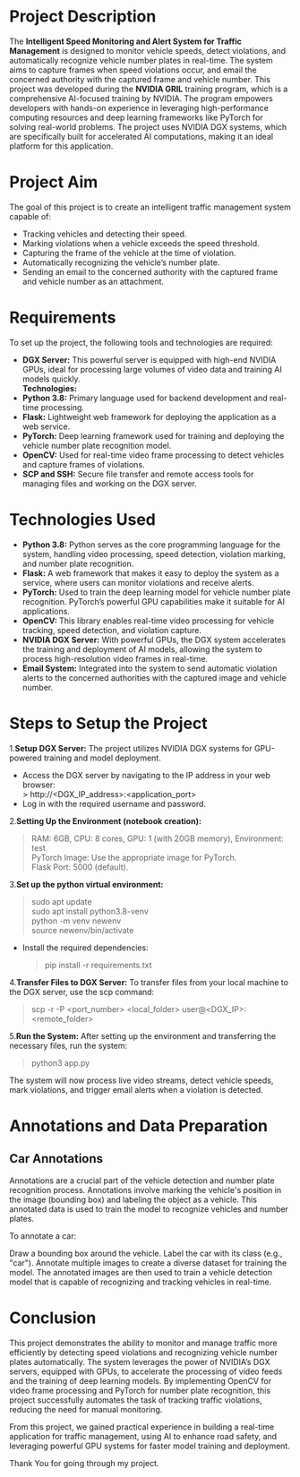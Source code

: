 # Project Description

The **Intelligent Speed Monitoring and Alert System for Traffic Management** is designed to monitor vehicle speeds, detect violations, and automatically recognize vehicle number plates in real-time. The system aims to capture frames when speed violations occur, and email the concerned authority with the captured frame and vehicle number. This project was developed during the **NVIDIA GRIL** training program, which is a comprehensive AI-focused training by NVIDIA. The program empowers developers with hands-on experience in leveraging high-performance computing resources and deep learning frameworks like PyTorch for solving real-world problems. The project uses NVIDIA DGX systems, which are specifically built for accelerated AI computations, making it an ideal platform for this application.

# Project Aim

The goal of this project is to create an intelligent traffic management system capable of:
- Tracking vehicles and detecting their speed.
- Marking violations when a vehicle exceeds the speed threshold.
- Capturing the frame of the vehicle at the time of violation.
- Automatically recognizing the vehicle’s number plate.
- Sending an email to the concerned authority with the captured frame and vehicle number as an attachment.

# Requirements

To set up the project, the following tools and technologies are required:

- **DGX Server:** This powerful server is equipped with high-end NVIDIA GPUs, ideal for processing large volumes of video data and training AI models quickly.<br/>
**Technologies:**<br/>
- **Python 3.8:** Primary language used for backend development and real-time processing.<br/>
- **Flask:** Lightweight web framework for deploying the application as a web service.<br/>
- **PyTorch:** Deep learning framework used for training and deploying the vehicle number plate recognition model.<br/>
- **OpenCV:** Used for real-time video frame processing to detect vehicles and capture frames of violations.<br/>
- **SCP and SSH:** Secure file transfer and remote access tools for managing files and working on the DGX server.<br/>

# Technologies Used

- **Python 3.8:** Python serves as the core programming language for the system, handling video processing, speed detection, violation marking, and number plate recognition.<br/>
- **Flask:** A web framework that makes it easy to deploy the system as a service, where users can monitor violations and receive alerts.<br/>
- **PyTorch:** Used to train the deep learning model for vehicle number plate recognition. PyTorch’s powerful GPU capabilities make it suitable for AI applications.<br/>
- **OpenCV:** This library enables real-time video processing for vehicle tracking, speed detection, and violation capture.<br/>
- **NVIDIA DGX Server:** With powerful GPUs, the DGX system accelerates the training and deployment of AI models, allowing the system to process high-resolution video frames in real-time.<br/>
- **Email System:** Integrated into the system to send automatic violation alerts to the concerned authorities with the captured image and vehicle number.<br/>

# Steps to Setup the Project
1.**Setup DGX Server:** The project utilizes NVIDIA DGX systems for GPU-powered training and model deployment.<br/>
   
- Access the DGX server by navigating to the IP address in your web browser:<br/>
       > http://<DGX_IP_address>:<application_port><br/>
- Log in with the required username and password.

2.**Setting Up the Environment (notebook creation):**

   > RAM: 6GB, CPU: 8 cores, GPU: 1 (with 20GB memory), Environment: test<br/>
   > PyTorch Image: Use the appropriate image for PyTorch.<br/>
   > Flask Port: 5000 (default).<br/>

3.**Set up the python virtual environment:**

   >sudo apt update<br/>
   >sudo apt install python3.8-venv<br/>
   >python -m venv newenv<br/>
   >source newenv/bin/activate<br/>

- Install the required dependencies:
   >pip install -r requirements.txt

4.**Transfer Files to DGX Server:** To transfer files from your local machine to the DGX server, use the scp command:

 > scp -r -P <port_number> <local_folder> user@<DGX_IP>:<remote_folder>

5.**Run the System:** After setting up the environment and transferring the necessary files, run the system:

 > python3 app.py

The system will now process live video streams, detect vehicle speeds, mark violations, and trigger email alerts when a violation is detected.

# Annotations and Data Preparation

## Car Annotations
Annotations are a crucial part of the vehicle detection and number plate recognition process. Annotations involve marking the vehicle's position in the image (bounding box) and labeling the object as a vehicle. This annotated data is used to train the model to recognize vehicles and number plates.

To annotate a car:

Draw a bounding box around the vehicle.
Label the car with its class (e.g., "car").
Annotate multiple images to create a diverse dataset for training the model.
The annotated images are then used to train a vehicle detection model that is capable of recognizing and tracking vehicles in real-time.

# Conclusion
This project demonstrates the ability to monitor and manage traffic more efficiently by detecting speed violations and recognizing vehicle number plates automatically. The system leverages the power of NVIDIA’s DGX servers, equipped with GPUs, to accelerate the processing of video feeds and the training of deep learning models. By implementing OpenCV for video frame processing and PyTorch for number plate recognition, this project successfully automates the task of tracking traffic violations, reducing the need for manual monitoring.

From this project, we gained practical experience in building a real-time application for traffic management, using AI to enhance road safety, and leveraging powerful GPU systems for faster model training and deployment.

Thank You for going through my project.

